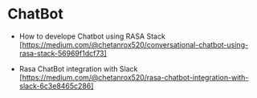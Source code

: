 # ChatBot
* How to develope Chatbot using RASA Stack
[https://medium.com/@chetanrox520/conversational-chatbot-using-rasa-stack-56969f1dcf73]

* Rasa ChatBot integration with Slack
[https://medium.com/@chetanrox520/rasa-chatbot-integration-with-slack-6c3e8465c286]
